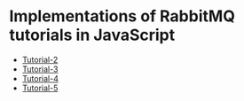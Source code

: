 # Implementations of RabbitMQ tutorials in JavaScript

- [Tutorial-2](./src/tutorial-2/README.md)
- [Tutorial-3](./src/tutorial-3/README.md)
- [Tutorial-4](./src/tutorial-4/README.md)
- [Tutorial-5](./src/tutorial-5/README.md)